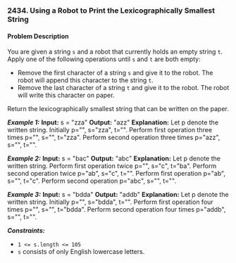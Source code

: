 ### 2434. Using a Robot to Print the Lexicographically Smallest String

#### Problem Description

You are given a string `s` and a robot that currently holds an empty string `t`. Apply one of the following operations until `s` and `t` are both empty:

- Remove the first character of a string `s` and give it to the robot. The robot will append this character to the string `t`.
- Remove the last character of a string `t` and give it to the robot. The robot will write this character on paper.

Return the lexicographically smallest string that can be written on the paper.

**_Example 1:_**
**Input:** s = "zza"
**Output:** "azz"
**Explanation:** Let p denote the written string.
Initially p="", s="zza", t="".
Perform first operation three times p="", s="", t="zza".
Perform second operation three times p="azz", s="", t="".

**_Example 2:_**
**Input:** s = "bac"
**Output:** "abc"
**Explanation:** Let p denote the written string.
Perform first operation twice p="", s="c", t="ba".
Perform second operation twice p="ab", s="c", t="".
Perform first operation p="ab", s="", t="c".
Perform second operation p="abc", s="", t="".

**_Example 3:_**
**Input:** s = "bdda"
**Output:** "addb"
**Explanation:** Let p denote the written string.
Initially p="", s="bdda", t="".
Perform first operation four times p="", s="", t="bdda".
Perform second operation four times p="addb", s="", t="".

**_Constraints:_**

- `1 <= s.length <= 105`
- `s` consists of only English lowercase letters.
